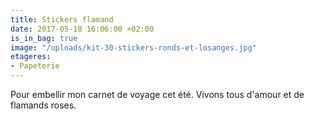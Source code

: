 ```yaml
---
title: Stickers flamand
date: 2017-05-18 16:06:00 +02:00
is_in_bag: true
image: "/uploads/kit-30-stickers-ronds-et-losanges.jpg"
etageres:
- Papeterie
---
```


Pour embellir mon carnet de voyage cet été. Vivons tous d'amour et de flamands roses.
